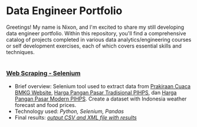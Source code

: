 # Data Engineer Portfolio

Greetings! My name is Nixon, and I'm excited to share my still developing data engineer portfolio. Within this repository, you'll find a comprehensive catalog of projects completed in various data analytics/engineering courses or self development exercises, each of which covers essential skills and techniques.
#

### [Web Scraping - Selenium](https://github.com/Xedonedron/web-scraping)
- Brief overview: Selenium tool used to extract data from [Prakiraan Cuaca BMKG Website](https://www.bmkg.go.id/cuaca/prakiraan-cuaca-indonesia.bmkg), [Harga Pangan Pasar Tradisional PIHPS](https://www.bi.go.id/hargapangan/TabelHarga/PasarTradisionalKomoditas), dan [Harga Pangan Pasar Modern PIHPS](https://www.bi.go.id/hargapangan/TabelHarga/PasarModernKomoditas). Create a dataset with Indonesia weather forecast and food prices.
- Technology used: *Python, Selenium, Pandas*
- Final results: [*output CSV and XML file with results*](google.com)

  
